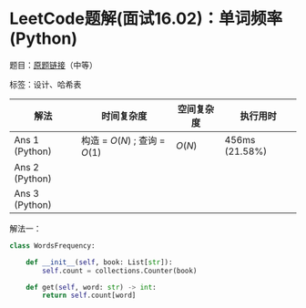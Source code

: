 # LeetCode题解(面试16.02)：单词频率(Python)

题目：[原题链接](https://leetcode-cn.com/problems/words-frequency-lcci/)（中等）

标签：设计、哈希表

| 解法           | 时间复杂度                    | 空间复杂度 | 执行用时       |
| -------------- | ----------------------------- | ---------- | -------------- |
| Ans 1 (Python) | 构造 = $O(N)$ ; 查询 = $O(1)$ | $O(N)$     | 456ms (21.58%) |
| Ans 2 (Python) |                               |            |                |
| Ans 3 (Python) |                               |            |                |

解法一：

```python
class WordsFrequency:

    def __init__(self, book: List[str]):
        self.count = collections.Counter(book)

    def get(self, word: str) -> int:
        return self.count[word]
```